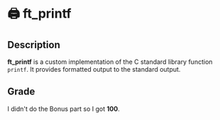# 🖨️ ft_printf

## Description
**ft_printf** is a custom implementation of the C standard library function `printf`. It provides formatted output to the standard output.

## Grade
I didn't do the Bonus part so I got **100**.
